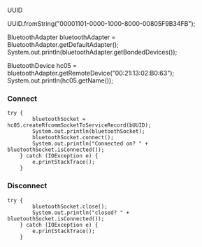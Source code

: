 UUID

  UUID.fromString("00001101-0000-1000-8000-00805F9B34FB");
  
  
  BluetoothAdapter bluetoothAdapter = BluetoothAdapter.getDefaultAdapter();
  System.out.println(bluetoothAdapter.getBondedDevices());    <set of BluetoothDeevice>
  
  BluetoothDevice hc05 = bluetoothAdapter.getRemoteDevice("00:21:13:02:B0:63");
  System.out.println(hc05.getName());

  
### Connect

    try {
            bluetoothSocket = hc05.createRfcommSocketToServiceRecord(bUUID);
            System.out.println(bluetoothSocket);
            bluetoothSocket.connect();
            System.out.println("Connected on? " + bluetoothSocket.isConnected());
        } catch (IOException e) {
            e.printStackTrace();
        }
  
  ### Disconnect
    
    try {
            bluetoothSocket.close();
            System.out.println("closed? " + bluetoothSocket.isConnected());
        } catch (IOException e) {
            e.printStackTrace();
        }
  

